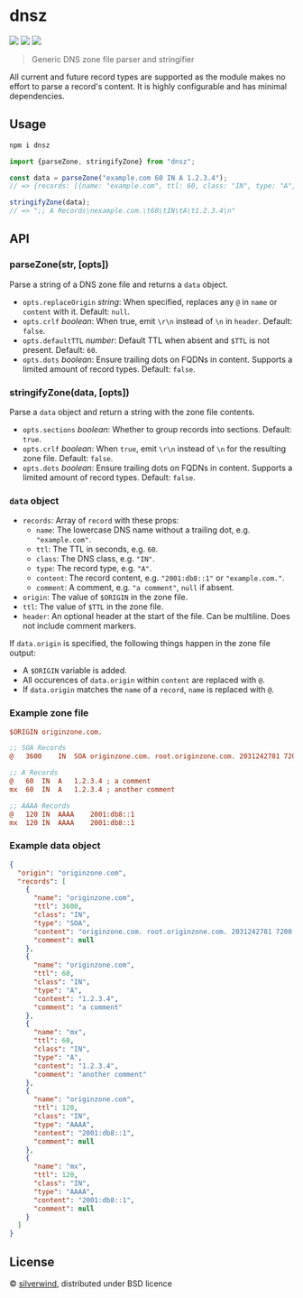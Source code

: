 # dnsz
[![](https://img.shields.io/npm/v/dnsz.svg?style=flat)](https://www.npmjs.org/package/dnsz) [![](https://img.shields.io/npm/dm/dnsz.svg)](https://www.npmjs.org/package/dnsz) [![](https://img.shields.io/bundlephobia/minzip/dnsz.svg)](https://bundlephobia.com/package/dnsz)

> Generic DNS zone file parser and stringifier

All current and future record types are supported as the module makes no effort to parse a record's content. It is highly configurable and has minimal dependencies.

## Usage

```bash
npm i dnsz
```
```js
import {parseZone, stringifyZone} from "dnsz";

const data = parseZone("example.com 60 IN A 1.2.3.4");
// => {records: [{name: "example.com", ttl: 60, class: "IN", type: "A", content: "1.2.3.4"}]}

stringifyZone(data);
// => ";; A Records\nexample.com.\t60\tIN\tA\t1.2.3.4\n"
```

## API
### parseZone(str, [opts])

Parse a string of a DNS zone file and returns a `data` object.

- `opts.replaceOrigin` *string*: When specified, replaces any `@` in `name` or `content` with it. Default: `null`.
- `opts.crlf` *boolean*: When true, emit `\r\n` instead of `\n` in `header`. Default: `false`.
- `opts.defaultTTL` *number*: Default TTL when absent and `$TTL` is not present. Default: `60`.
- `opts.dots` *boolean*: Ensure trailing dots on FQDNs in content. Supports a limited amount of record types. Default: `false`.

### stringifyZone(data, [opts])

Parse a `data` object and return a string with the zone file contents.

- `opts.sections` *boolean*: Whether to group records into sections. Default: `true`.
- `opts.crlf` *boolean*: When `true`, emit `\r\n` instead of `\n` for the resulting zone file. Default: `false`.
- `opts.dots` *boolean*: Ensure trailing dots on FQDNs in content. Supports a limited amount of record types. Default: `false`.

### `data` object

- `records`: Array of `record` with these props:
  - `name`: The lowercase DNS name without a trailing dot, e.g. `"example.com"`.
  - `ttl`: The TTL in seconds, e.g. `60`.
  - `class`: The DNS class, e.g. `"IN"`.
  - `type`: The record type, e.g. `"A"`.
  - `content`: The record content, e.g. `"2001:db8::1"` or `"example.com."`.
  - `comment`: A comment, e.g. `"a comment"`, `null` if absent.
- `origin`: The value of `$ORIGIN` in the zone file.
- `ttl`: The value of `$TTL` in the zone file.
- `header`: An optional header at the start of the file. Can be multiline. Does not include comment markers.

If `data.origin` is specified, the following things happen in the zone file output:

- A `$ORIGIN` variable is added.
- All occurences of `data.origin` within `content` are replaced with `@`.
- If `data.origin` matches the `name` of a `record`, `name` is replaced with `@`.

### Example zone file

``` ini
$ORIGIN originzone.com.

;; SOA Records
@   3600    IN  SOA originzone.com. root.originzone.com. 2031242781 7200 3600 86400 3600

;; A Records
@   60  IN  A   1.2.3.4 ; a comment
mx  60  IN  A   1.2.3.4 ; another comment

;; AAAA Records
@   120 IN  AAAA    2001:db8::1
mx  120 IN  AAAA    2001:db8::1
```

### Example data object

``` json
{
  "origin": "originzone.com",
  "records": [
    {
      "name": "originzone.com",
      "ttl": 3600,
      "class": "IN",
      "type": "SOA",
      "content": "originzone.com. root.originzone.com. 2031242781 7200 3600 86400 3600",
      "comment": null
    },
    {
      "name": "originzone.com",
      "ttl": 60,
      "class": "IN",
      "type": "A",
      "content": "1.2.3.4",
      "comment": "a comment"
    },
    {
      "name": "mx",
      "ttl": 60,
      "class": "IN",
      "type": "A",
      "content": "1.2.3.4",
      "comment": "another comment"
    },
    {
      "name": "originzone.com",
      "ttl": 120,
      "class": "IN",
      "type": "AAAA",
      "content": "2001:db8::1",
      "comment": null
    },
    {
      "name": "mx",
      "ttl": 120,
      "class": "IN",
      "type": "AAAA",
      "content": "2001:db8::1",
      "comment": null
    }
  ]
}
```

## License

© [silverwind](https://github.com/silverwind), distributed under BSD licence
